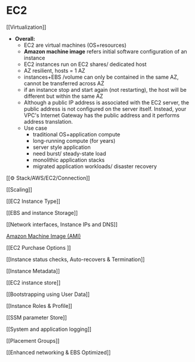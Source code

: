 # EC2

[[Virtualization]]

- **Overall:**
    - EC2 are virtual machines (OS+resources)
    - **Amazon machine image** refers initial software configuration of an instance
    - EC2 instances run on EC2 shares/ dedicated host
    - AZ resilient, hosts = 1 AZ
    - instances+EBS /volume can only be contained in the same AZ, cannot be transferred across AZ
    - if an instance stop and start again (not restarting), the host will be different but within the same AZ
    - Although a public IP address is associated with the EC2 server, the public address is not configured on the server itself. Instead, your VPC's Internet Gateway has the public address and it performs address translation.
    - Use case
        - traditional OS+application compute
        - long-running compute (for years)
        - server style application
        - need burst/ steady-state load
        - monolithic application stacks
        - migrated application workloads/ disaster recovery

[[⚙️ Stack/AWS/EC2/Connection]]

[[Scaling]]

[[EC2 Instance Type]]

[[EBS and instance Storage]]

[[Network interfaces, Instance IPs and DNS]]

[Amazon Machine Image (AMI)](EC2%2084bcb0e5274547d7bca455264ed619be/Amazon%20Machine%20Image%20(AMI)%20bfd0a61695104914ab161f45468d3723.md)

[[EC2 Purchase Options ]]

[[Instance status checks, Auto-recovers & Termination]]

[[Instance Metadata]]

[[EC2 instance store]]

[[Bootstrapping using User Data]]

[[Instance Roles & Profile]]

[[SSM parameter Store]]

[[System and application logging]]

[[Placement Groups]]

[[Enhanced networking & EBS Optimized]]
